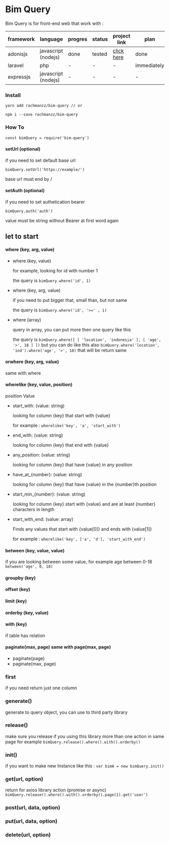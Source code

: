 # Bim Query

Bim Query is for front-end web that work with :

| framework | language | progres | status | project link | plan |
| ----------| -------- | ------- | ------ |----------| ------|
| adonisjs  | javascript (nodejs) | done | tested | [click here](https://github.com/rachmanzz/adonis-bim-server)| done |
| laravel  | php | - | - | -| immediately |
| expressjs  | javascript (nodejs) | - | - | -| - |


### Install 
   `yarn add rachmanzz/bim-query // or`
   
   `npm i --save rachmanzz/bim-query`

### How To

`const bimQuery = require('bim-query')`


#### setUrl (optional)
if you need to set default base url

`bimQuery.setUrl('https://example/')`

base url must end by /

#### setAuth (optional)
if you need to set authetication bearer

`bimQuery.auth('auth')`

value must be string without Bearer at first word again

## let to start

#### where (key, arg, value)
- where (key, value)

    for example, looking for id with number 1

    the query is `bimQuery.where('id', 1)`
- where (key, arg, value)

    if you need to put bigger that, small than, but not same 

    the query is `bimQuery.where('id', '>=' , 1)`
- where (array)

    query in array, you can put more then one query like this

    the query is `bimQuery.where([ [ 'location', 'indonesia' ], [ 'age', '>', 18 ] ])`
    but you can do like this also `bimQuery.where('location', 'ind').where('age', '>', 18)`
    that will be return same

#### orwhere (key, arg, value)
same with where

#### wherelike (key, value, position)

position Value
- start_with: (value: string)

    looking for column {key} that start with {value}

    for example : `wherelike('key', 'a', 'start_with')`
- end_with: (value: string)

    looking for column {key} that end with {value}
- any_position: (value: string)

    looking for column {key} that have {value} in any position
- have_at_{number}: (value: string)

    looking for column {key} that have {value} in the {number}th position
- start_min_{number}: (value: string)

    looking for column {key} start with {value} and are at least {number} characters in length
- start_with_end: (value: array)

    Finds any values that start with {value[0]} and ends with {value[1]}

    for example : `wherelike('key', ['a', 'd'], 'start_with_end')`

#### between (key, value, value)
if you are looking between some value, for example age between 0-18 `between('age', 0, 18)`

#### groupby (key)

#### offset (key)

#### limit (key)

#### orderby (key, value)

#### with (key)

if table has relation

#### paginate(max, page) same with page(max, page)
- paginate(page)
- paginate(max, page)

### first
if you need return just one column

### generate()
generate to query object, you can use to third party library

### release()
make sure you release if you using this library more than one action in same page
for example `bimQuery.release().where().with().orderby()`

### init()
if you want to make new Instance like this : `var bimA = new bimQuery.init()`

### get(url, option)
return for axios library action (promise or async)
`bimQuery.release().where().with().orderby().page(1).get('user')`


### post(url, data, option)

### put(url, data, option)

### delete(url, option)
